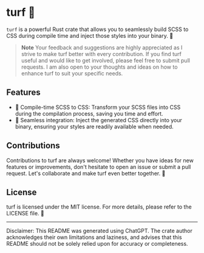 # turf 🌱

`turf` is a powerful Rust crate that allows you to seamlessly build SCSS to CSS during compile time and inject those styles into your binary. 🚀

> **Note** Your feedback and suggestions are highly appreciated as I strive to make turf better with every contribution. If you find turf useful and would like to get involved, please feel free to submit pull requests. I am also open to your thoughts and ideas on how to enhance turf to suit your specific needs.

## Features

- 🎨 Compile-time SCSS to CSS: Transform your SCSS files into CSS during the compilation process, saving you time and effort.
- 🌿 Seamless integration: Inject the generated CSS directly into your binary, ensuring your styles are readily available when needed.

## Contributions

Contributions to turf are always welcome! Whether you have ideas for new features or improvements, don't hesitate to open an issue or submit a pull request. Let's collaborate and make turf even better together. 🤝

## License

turf is licensed under the MIT license. For more details, please refer to the LICENSE file. 📄

---

Disclaimer: This README was generated using ChatGPT. The crate author acknowledges their own limitations and laziness, and advises that this README should not be solely relied upon for accuracy or completeness.
